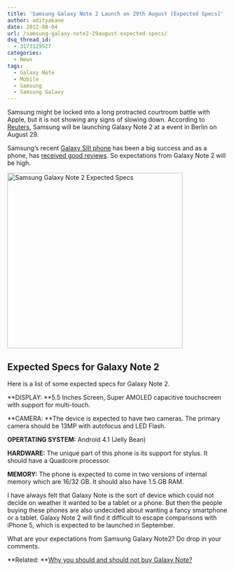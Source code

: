 ```yaml
---
title: 'Samsung Galaxy Note 2 Launch on 29th August [Expected Specs]'
author: adityakane
date: 2012-08-04
url: /samsung-galaxy-note2-29august-expected-specs/
dsq_thread_id:
  - 3173129527
categories:
  - News
tags:
  - Galaxy Note
  - Mobile
  - Samsung
  - Samsung Galaxy
---
```

Samsung might be locked into a long protracted courtroom battle with Apple, but it is not showing any signs of slowing down. According to <a href="http://www.reuters.com/article/2012/08/03/us-samsung-note-idUSBRE87203P20120803" onclick="_gaq.push(['_trackEvent', 'outbound-article', 'http://www.reuters.com/article/2012/08/03/us-samsung-note-idUSBRE87203P20120803', 'Reuters']);" >Reuters</a>, Samsung will be launching Galaxy Note 2 at a event in Berlin on August 29.

Samsung’s recent [Galaxy SIII phone][1] has been a big success and as a phone, has [received good reviews][2]. So expectations from Galaxy Note 2 will be high.

[<img class="alignnone size-full wp-image-60398" title="Samsung Galaxy Note 2 Expected Specs" src="http://cdn.devilsworkshop.org/files/2012/08/Samsung_Galaxy_Note.png" alt="Samsung Galaxy Note 2 Expected Specs" width="400" height="400" />][3]

## Expected Specs for Galaxy Note 2

Here is a list of some expected specs for Galaxy Note 2.

**DISPLAY: **5.5 Inches Screen, Super AMOLED capacitive touchscreen with support for multi-touch.

**CAMERA: **The device is expected to have two cameras. The primary camera should be 13MP with autofocus and LED Flash.

**OPERTATING SYSTEM:** Android 4.1 (Jelly Bean)

**HARDWARE:** The unique part of this phone is its support for stylus. It should have a Quadcore processor.

**MEMORY:** The phone is expected to come in two versions of internal memory which are 16/32 GB. It should also have 1.5 GB RAM.

I have always felt that Galaxy Note is the sort of device which could not decide on weather it wanted to be a tablet or a phone. But then the people buying these phones are also undecided about wanting a fancy smartphone or a tablet. Galaxy Note 2 will find it difficult to escape comparisons with iPhone 5, which is expected to be launched in September.

What are your expectations from Samsung Galaxy Note2? Do drop in your comments.

**Related: **[Why you should and should not buy Galaxy Note?][4]

 [1]: http://devilsworkshop.org/samsung-releases-galaxy-iii-rival-iphone/ "Samsung releases Galaxy SIII to rival iPhone"
 [2]: http://devilsworkshop.org/comparison-samsung-galaxy-siii-apple-iphone-4s/ "Comparison between Samsung Galaxy III and Apple's iPhone 4S"
 [3]: http://cdn.devilsworkshop.org/files/2012/08/Samsung_Galaxy_Note.png
 [4]: http://devilsworkshop.org/reason-buy-samsung-galaxy-note/ "Pros and Cons of buying Samsung Galaxy Note"
